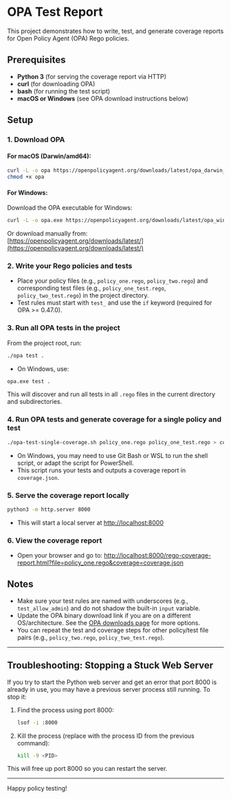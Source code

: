 # OPA Test Report

This project demonstrates how to write, test, and generate coverage reports for Open Policy Agent (OPA) Rego policies.

## Prerequisites

- **Python 3** (for serving the coverage report via HTTP)
- **curl** (for downloading OPA)
- **bash** (for running the test script)
- **macOS or Windows** (see OPA download instructions below)

## Setup

### 1. Download OPA

#### For macOS (Darwin/amd64):
```sh
curl -L -o opa https://openpolicyagent.org/downloads/latest/opa_darwin_amd64
chmod +x opa
```

#### For Windows:
Download the OPA executable for Windows:
```sh
curl -L -o opa.exe https://openpolicyagent.org/downloads/latest/opa_windows_amd64.exe
```
Or download manually from: [https://openpolicyagent.org/downloads/latest/](https://openpolicyagent.org/downloads/latest/)

### 2. Write your Rego policies and tests
- Place your policy files (e.g., `policy_one.rego`, `policy_two.rego`) and corresponding test files (e.g., `policy_one_test.rego`, `policy_two_test.rego`) in the project directory.
- Test rules must start with `test_` and use the `if` keyword (required for OPA >= 0.47.0).

### 3. Run all OPA tests in the project
From the project root, run:
```sh
./opa test .
```
- On Windows, use:
```sh
opa.exe test .
```
This will discover and run all tests in all `.rego` files in the current directory and subdirectories.

### 4. Run OPA tests and generate coverage for a single policy and test
```sh
./opa-test-single-coverage.sh policy_one.rego policy_one_test.rego > coverage.json
```
- On Windows, you may need to use Git Bash or WSL to run the shell script, or adapt the script for PowerShell.
- This script runs your tests and outputs a coverage report in `coverage.json`.

### 5. Serve the coverage report locally
```sh
python3 -m http.server 8000
```
- This will start a local server at [http://localhost:8000](http://localhost:8000)

### 6. View the coverage report
- Open your browser and go to:
  [http://localhost:8000/rego-coverage-report.html?file=policy_one.rego&coverage=coverage.json](http://localhost:8000/rego-coverage-report.html?file=policy_one.rego&coverage=coverage.json)

## Notes
- Make sure your test rules are named with underscores (e.g., `test_allow_admin`) and do not shadow the built-in `input` variable.
- Update the OPA binary download link if you are on a different OS/architecture. See the [OPA downloads page](https://openpolicyagent.org/downloads/latest/) for more options.
- You can repeat the test and coverage steps for other policy/test file pairs (e.g., `policy_two.rego`, `policy_two_test.rego`).

---

## Troubleshooting: Stopping a Stuck Web Server

If you try to start the Python web server and get an error that port 8000 is already in use, you may have a previous server process still running. To stop it:

1. Find the process using port 8000:
   ```sh
   lsof -i :8000
   ```
2. Kill the process (replace <PID> with the process ID from the previous command):
   ```sh
   kill -9 <PID>
   ```

This will free up port 8000 so you can restart the server.

---

Happy policy testing!


